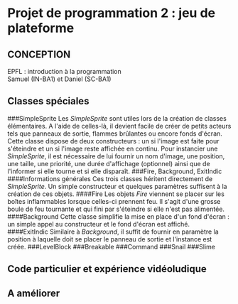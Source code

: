 Projet de programmation 2 : jeu de plateforme
=============================================
CONCEPTION
----------
EPFL : introduction à la programmation  
Samuel (IN-BA1) et Daniel (SC-BA1)

Classes spéciales
-----------------
###SimpleSprite
Les _SimpleSprite_ sont utiles lors de la création de classes élémentaires. A l'aide de celles-là, il devient facile de créer de petits acteurs tels que panneaux de sortie, flammes brûlantes ou encore fonds d'écran. Cette classe dispose de deux constructeurs : un si l'image est faite pour s'éteindre et un si l'image reste affichée en continu. Pour instancier une _SimpleSprite_, il est nécessaire de lui fournir un nom d'image, une position, une taille, une priorité, une durée d'affichage (optionnel) ainsi que de l'informer si elle tourne et si elle disparaît.
###Fire, Background, ExitIndic
####Informations générales
Ces trois classes héritent directement de _SimpleSprite_. Un simple constructeur et quelques paramètres suffisent à la création de ces objets.
####Fire
Les objets _Fire_ viennent se placer sur les boîtes inflammables lorsque celles-ci prennent feu. Il s'agit d'une grosse boule de feu tournante et qui fini par s'éteindre si elle n'est pas alimentée.
####Background
Cette classe simplifie la mise en place d'un fond d'écran : un simple appel au constructeur et le fond d'écran est affiché.
####ExitIndic
Similaire à _Background_, il suffit de fournir en paramètre la position à laquelle doit se placer le panneau de sortie et l'instance est créée.
###LevelBlock
###Breakable
###Command
###Snail
###Slime

Code particulier et expérience vidéoludique
-------------------------------------------

A améliorer
-----------
